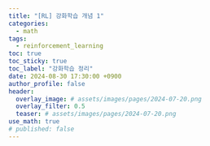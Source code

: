 ```yaml
---
title: "[RL] 강화학습 개념 1"
categories:
  - math
tags:
  - reinforcement_learning
toc: true
toc_sticky: true
toc_label: "강화학습 정리"
date: 2024-08-30 17:30:00 +0900
author_profile: false
header:
  overlay_image: # assets/images/pages/2024-07-20.png
  overlay_filter: 0.5 
  teaser: # assets/images/pages/2024-07-20.png
use_math: true
# published: false
---   
```



